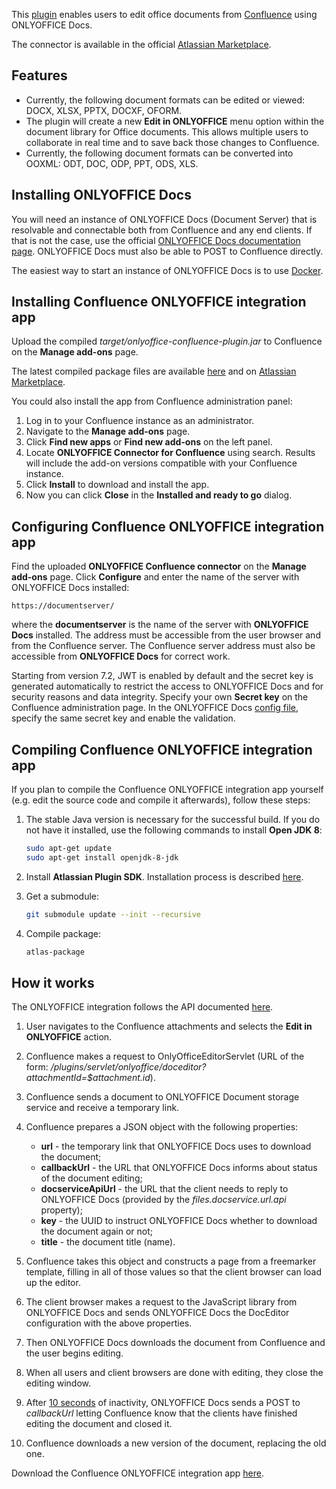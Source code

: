 This [plugin](https://github.com/ONLYOFFICE/onlyoffice-confluence) enables users to edit office documents from [Confluence](https://www.atlassian.com/software/confluence/) using ONLYOFFICE Docs.

The connector is available in the official [Atlassian Marketplace](https://marketplace.atlassian.com/1218214).

## Features

* Currently, the following document formats can be edited or viewed: DOCX, XLSX, PPTX, DOCXF, OFORM.
* The plugin will create a new **Edit in ONLYOFFICE** menu option within the document library for Office documents. This allows multiple users to collaborate in real time and to save back those changes to Confluence.
* Currently, the following document formats can be converted into OOXML: ODT, DOC, ODP, PPT, ODS, XLS.

## Installing ONLYOFFICE Docs

You will need an instance of ONLYOFFICE Docs (Document Server) that is resolvable and connectable both from Confluence and any end clients. If that is not the case, use the official [ONLYOFFICE Docs documentation page](https://helpcenter.onlyoffice.com/server/linux/document/linux-installation.aspx). ONLYOFFICE Docs must also be able to POST to Confluence directly.

The easiest way to start an instance of ONLYOFFICE Docs is to use [Docker](https://github.com/ONLYOFFICE/Docker-DocumentServer).

## Installing Confluence ONLYOFFICE integration app

Upload the compiled *target/onlyoffice-confluence-plugin.jar* to Confluence on the **Manage add-ons** page.

The latest compiled package files are available [here](https://github.com/onlyoffice/onlyoffice-confluence/releases) and on [Atlassian Marketplace](https://marketplace.atlassian.com/apps/1218214/onlyoffice-connector-for-confluence?tab=overview\&hosting=datacenter).

You could also install the app from Confluence administration panel:

1. Log in to your Confluence instance as an administrator.
2. Navigate to the **Manage add-ons** page.
3. Click **Find new apps** or **Find new add-ons** on the left panel.
4. Locate **ONLYOFFICE Connector for Confluence** using search. Results will include the add-on versions compatible with your Confluence instance.
5. Click **Install** to download and install the app.
6. Now you can click **Close** in the **Installed and ready to go** dialog.

## Configuring Confluence ONLYOFFICE integration app

Find the uploaded **ONLYOFFICE Confluence connector** on the **Manage add-ons** page. Click **Configure** and enter the name of the server with ONLYOFFICE Docs installed:

```
https://documentserver/
```

where the **documentserver** is the name of the server with **ONLYOFFICE Docs** installed. The address must be accessible from the user browser and from the Confluence server. The Confluence server address must also be accessible from **ONLYOFFICE Docs** for correct work.

Starting from version 7.2, JWT is enabled by default and the secret key is generated automatically to restrict the access to ONLYOFFICE Docs and for security reasons and data integrity. Specify your own **Secret key** on the Confluence administration page. In the ONLYOFFICE Docs [config file](../../../Additional%20API/Signature/index.md), specify the same secret key and enable the validation.

## Compiling Confluence ONLYOFFICE integration app

If you plan to compile the Confluence ONLYOFFICE integration app yourself (e.g. edit the source code and compile it afterwards), follow these steps:

1. The stable Java version is necessary for the successful build. If you do not have it installed, use the following commands to install **Open JDK 8**:

   ``` bash
   sudo apt-get update
   sudo apt-get install openjdk-8-jdk
   ```

2. Install **Atlassian Plugin SDK**. Installation process is described [here](https://developer.atlassian.com/docs/getting-started/set-up-the-atlassian-plugin-sdk-and-build-a-project).

3. Get a submodule:

   ``` bash
   git submodule update --init --recursive
   ```

4. Compile package:

   ``` bash
   atlas-package
   ```

## How it works

The ONLYOFFICE integration follows the API documented [here](../../Basic%20concepts/index.md).

1. User navigates to the Confluence attachments and selects the **Edit in ONLYOFFICE** action.

2. Confluence makes a request to OnlyOfficeEditorServlet (URL of the form: */plugins/servlet/onlyoffice/doceditor?attachmentId=$attachment.id*).

3. Confluence sends a document to ONLYOFFICE Document storage service and receive a temporary link.

4. Confluence prepares a JSON object with the following properties:

   * **url** - the temporary link that ONLYOFFICE Docs uses to download the document;
   * **callbackUrl** - the URL that ONLYOFFICE Docs informs about status of the document editing;
   * **docserviceApiUrl** - the URL that the client needs to reply to ONLYOFFICE Docs (provided by the *files.docservice.url.api* property);
   * **key** - the UUID to instruct ONLYOFFICE Docs whether to download the document again or not;
   * **title** - the document title (name).

5. Confluence takes this object and constructs a page from a freemarker template, filling in all of those values so that the client browser can load up the editor.

6. The client browser makes a request to the JavaScript library from ONLYOFFICE Docs and sends ONLYOFFICE Docs the DocEditor configuration with the above properties.

7. Then ONLYOFFICE Docs downloads the document from Confluence and the user begins editing.

8. When all users and client browsers are done with editing, they close the editing window.

9. After [10 seconds](../../How%20It%20Works/Saving%20file/#save-delay) of inactivity, ONLYOFFICE Docs sends a POST to *callbackUrl* letting Confluence know that the clients have finished editing the document and closed it.

10. Confluence downloads a new version of the document, replacing the old one.

Download the Confluence ONLYOFFICE integration app [here](https://github.com/ONLYOFFICE/onlyoffice-confluence).
